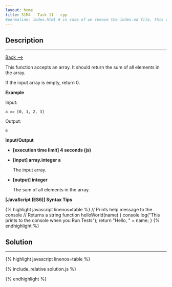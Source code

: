 ```yaml
---
layout: home
title: S1M4 - Task 11 - cpp
#permalink: index.html # in case of we remove the index.md file, this doc will be the index page
---
```


<div class="row">
<div class="columnStmt" markdown="1">

##  Description
------

[Back --> ](../README.md)

This function accepts an array. It should return the sum of all elements in the array.

If the input array is empty, return 0.

**Example**

Input:
```
a == [0, 1, 2, 3]
```
Output:
```
6
```
**Input/Output**

* **[execution time limit] 4 seconds (js)**

* **[input] array.integer a**

    The input array.

* **[output] integer**

    The sum of all elements in the array.

**[JavaScript (ES6)] Syntax Tips**

{% highlight javascript linenos=table %}
// Prints help message to the console
// Returns a string
function helloWorld(name) {
    console.log("This prints to the console when you Run Tests");
    return "Hello, " + name;
}
{% endhighlight %}

</div>
<div class="columnSol" markdown="1">

## Solution
------

{% highlight javascript linenos=table %}

{% include_relative solution.js %}

{% endhighlight %}

</div>
</div>